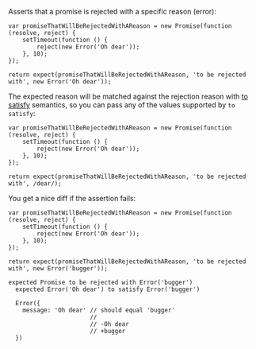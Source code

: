 Asserts that a promise is rejected with a specific reason (error):

```javascript#async:true
var promiseThatWillBeRejectedWithAReason = new Promise(function (resolve, reject) {
    setTimeout(function () {
        reject(new Error('Oh dear'));
    }, 10);
});

return expect(promiseThatWillBeRejectedWithAReason, 'to be rejected with', new Error('Oh dear'));
```

The expected reason will be matched against the rejection reason with
[to satisfy](/assertions/any/to-satisfy/) semantics, so you can pass any of the
values supported by `to satisfy`:


```javascript#async:true
var promiseThatWillBeRejectedWithAReason = new Promise(function (resolve, reject) {
    setTimeout(function () {
        reject(new Error('Oh dear'));
    }, 10);
});

return expect(promiseThatWillBeRejectedWithAReason, 'to be rejected with', /dear/);
```

You get a nice diff if the assertion fails:

```javascript#async:true
var promiseThatWillBeRejectedWithAReason = new Promise(function (resolve, reject) {
    setTimeout(function () {
        reject(new Error('Oh dear'));
    }, 10);
});

return expect(promiseThatWillBeRejectedWithAReason, 'to be rejected with', new Error('bugger'));
```

```output
expected Promise to be rejected with Error('bugger')
  expected Error('Oh dear') to satisfy Error('bugger')

  Error({
    message: 'Oh dear' // should equal 'bugger'
                       //
                       // -Oh dear
                       // +bugger
  })
```
